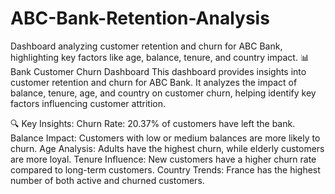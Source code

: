 # ABC-Bank-Retention-Analysis
Dashboard analyzing customer retention and churn for ABC Bank, highlighting key factors like age, balance, tenure, and country impact.
📊 Bank Customer Churn Dashboard
This dashboard provides insights into customer retention and churn for ABC Bank. It analyzes the impact of balance, tenure, age, and country on customer churn, helping identify key factors influencing customer attrition.

🔍 Key Insights:
Churn Rate: 20.37% of customers have left the bank.
Balance Impact: Customers with low or medium balances are more likely to churn.
Age Analysis: Adults have the highest churn, while elderly customers are more loyal.
Tenure Influence: New customers have a higher churn rate compared to long-term customers.
Country Trends: France has the highest number of both active and churned customers.
